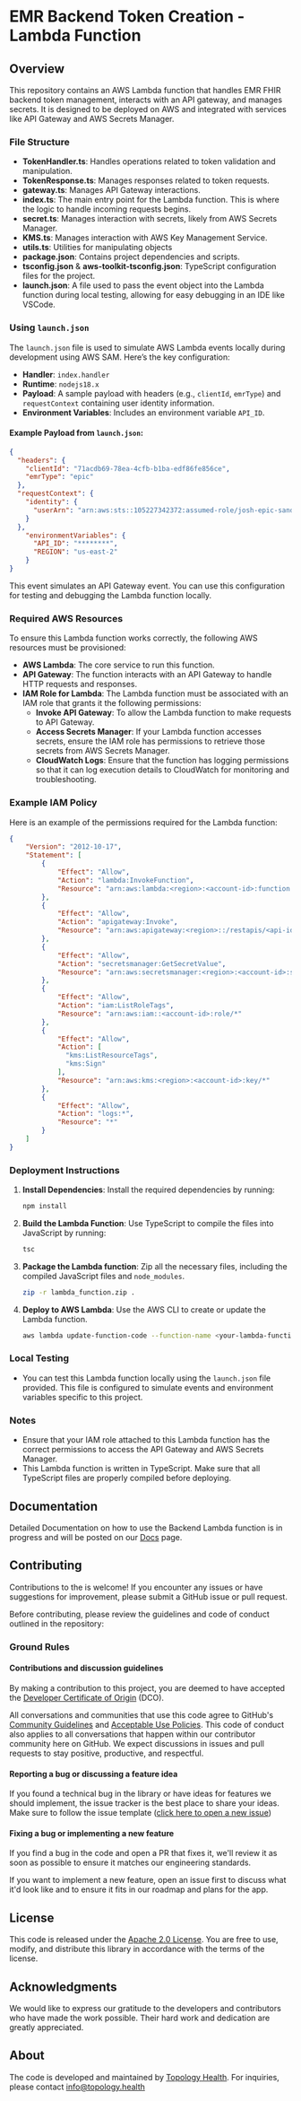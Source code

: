 
# EMR Backend Token Creation - Lambda Function

## Overview

This repository contains an AWS Lambda function that handles EMR FHIR backend token management, interacts with an API gateway, and manages secrets. It is designed to be deployed on AWS and integrated with services like API Gateway and AWS Secrets Manager.

### File Structure

- **TokenHandler.ts**: Handles operations related to token validation and manipulation.
- **TokenResponse.ts**: Manages responses related to token requests.
- **gateway.ts**: Manages API Gateway interactions.
- **index.ts**: The main entry point for the Lambda function. This is where the logic to handle incoming requests begins.
- **secret.ts**: Manages interaction with secrets, likely from AWS Secrets Manager.
- **KMS.ts**: Manages interaction with AWS Key Management Service.
- **utils.ts**: Utilities for manipulating objects
- **package.json**: Contains project dependencies and scripts.
- **tsconfig.json** & **aws-toolkit-tsconfig.json**: TypeScript configuration files for the project.
- **launch.json**: A file used to pass the event object into the Lambda function during local testing, allowing for easy debugging in an IDE like VSCode.

### Using `launch.json`

The `launch.json` file is used to simulate AWS Lambda events locally during development using AWS SAM. Here’s the key configuration:

- **Handler**: `index.handler`
- **Runtime**: `nodejs18.x`
- **Payload**: A sample payload with headers (e.g., `clientId`, `emrType`) and `requestContext` containing user identity information.
- **Environment Variables**: Includes an environment variable `API_ID`.

#### Example Payload from `launch.json`:

```json
{
  "headers": {
    "clientId": "71acdb69-78ea-4cfb-b1ba-edf86fe856ce",
    "emrType": "epic"
  },
  "requestContext": {
    "identity": {
      "userArn": "arn:aws:sts::105227342372:assumed-role/josh-epic-sandbox-71acdb69-token-getter/APIGatewaySession"
    }
  },
    "environmentVariables": {
      "API_ID": "********",
      "REGION": "us-east-2"
    }
}
```

This event simulates an API Gateway event. You can use this configuration for testing and debugging the Lambda function locally.

### Required AWS Resources

To ensure this Lambda function works correctly, the following AWS resources must be provisioned:

- **AWS Lambda**: The core service to run this function.
- **API Gateway**: The function interacts with an API Gateway to handle HTTP requests and responses.
- **IAM Role for Lambda**: The Lambda function must be associated with an IAM role that grants it the following permissions:
  - **Invoke API Gateway**: To allow the Lambda function to make requests to API Gateway.
  - **Access Secrets Manager**: If your Lambda function accesses secrets, ensure the IAM role has permissions to retrieve those secrets from AWS Secrets Manager.
  - **CloudWatch Logs**: Ensure that the function has logging permissions so that it can log execution details to CloudWatch for monitoring and troubleshooting.

### Example IAM Policy

Here is an example of the permissions required for the Lambda function:

```json
{
    "Version": "2012-10-17",
    "Statement": [
        {
            "Effect": "Allow",
            "Action": "lambda:InvokeFunction",
            "Resource": "arn:aws:lambda:<region>:<account-id>:function:<function-name>"
        },
        {
            "Effect": "Allow",
            "Action": "apigateway:Invoke",
            "Resource": "arn:aws:apigateway:<region>::/restapis/<api-id>/*"
        },
        {
            "Effect": "Allow",
            "Action": "secretsmanager:GetSecretValue",
            "Resource": "arn:aws:secretsmanager:<region>:<account-id>:secret:<secret-name>"
        },
        {
            "Effect": "Allow",
            "Action": "iam:ListRoleTags",
            "Resource": "arn:aws:iam::<account-id>:role/*"
        },
        {
            "Effect": "Allow",
            "Action": [
              "kms:ListResourceTags",
              "kms:Sign"
            ],
            "Resource": "arn:aws:kms:<region>:<account-id>:key/*"
        },
        {
            "Effect": "Allow",
            "Action": "logs:*",
            "Resource": "*"
        }
    ]
}
```

### Deployment Instructions

1. **Install Dependencies**: Install the required dependencies by running:

    ```bash
    npm install
    ```

2. **Build the Lambda Function**: Use TypeScript to compile the files into JavaScript by running:

    ```bash
    tsc
    ```

3. **Package the Lambda function**: Zip all the necessary files, including the compiled JavaScript files and `node_modules`.

    ```bash
    zip -r lambda_function.zip .
    ```

4. **Deploy to AWS Lambda**: Use the AWS CLI to create or update the Lambda function.

    ```bash
    aws lambda update-function-code --function-name <your-lambda-function-name> --zip-file fileb://lambda_function.zip
    ```

### Local Testing

- You can test this Lambda function locally using the `launch.json` file provided. This file is configured to simulate events and environment variables specific to this project.

### Notes

- Ensure that your IAM role attached to this Lambda function has the correct permissions to access the API Gateway and AWS Secrets Manager.
- This Lambda function is written in TypeScript. Make sure that all TypeScript files are properly compiled before deploying.

## Documentation

Detailed Documentation on how to use the Backend Lambda function is in progress and will be posted on our [Docs](https://docs.topology.health) page.

## Contributing

Contributions to the is welcome! If you encounter any issues or have suggestions for improvement, please submit a GitHub issue or pull request.

Before contributing, please review the guidelines and code of conduct outlined in the repository:

### Ground Rules

#### Contributions and discussion guidelines

By making a contribution to this project, you are deemed to have accepted the [Developer Certificate of Origin](https://developercertificate.org/) (DCO).

All conversations and communities that use this code agree to GitHub's [Community Guidelines](https://help.github.com/en/github/site-policy/github-community-guidelines) and [Acceptable Use Policies](https://help.github.com/en/github/site-policy/github-acceptable-use-policies). This code of conduct also applies to all conversations that happen within our contributor community here on GitHub. We expect discussions in issues and pull requests to stay positive, productive, and respectful.
#### Reporting a bug or discussing a feature idea

If you found a technical bug in the library or have ideas for features we should implement, the issue tracker is the best place to share your ideas. Make sure to follow the issue template ([click here to open a new issue](https://github.com/TopologyHealth/backend-lambda/issues/new))

#### Fixing a bug or implementing a new feature

If you find a bug in the code and open a PR that fixes it, we'll review it as soon as possible to ensure it matches our engineering standards.

If you want to implement a new feature, open an issue first to discuss what it'd look like and to ensure it fits in our roadmap and plans for the app.

## License

This code is released under the [Apache 2.0 License](https://opensource.org/license/apache-2-0/). You are free to use, modify, and distribute this library in accordance with the terms of the license.

## Acknowledgments

We would like to express our gratitude to the developers and contributors who have made the work possible. Their hard work and dedication are greatly appreciated.

## About

The code is developed and maintained by [Topology Health](https://topology.health). For inquiries, please contact [info@topology.health](mailto:info@topology.health)

